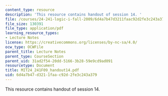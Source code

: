 ```yaml
---
content_type: resource
description: 'This resource contains handout of session 14. '
file: /courses/24-241-logic-i-fall-2009/6d4a7b47d3211faac92d2fe3c243a379_MIT24_241F09_handout14.pdf
file_size: 130391
file_type: application/pdf
learning_resource_types:
- Lecture Notes
license: https://creativecommons.org/licenses/by-nc-sa/4.0/
ocw_type: OCWFile
parent_title: Lecture Notes
parent_type: CourseSection
parent_uid: 31ad2f54-20dd-5166-3b28-59e9cd9ad091
resourcetype: Document
title: MIT24_241F09_handout14.pdf
uid: 6d4a7b47-d321-1faa-c92d-2fe3c243a379
---
```

This resource contains handout of session 14. 